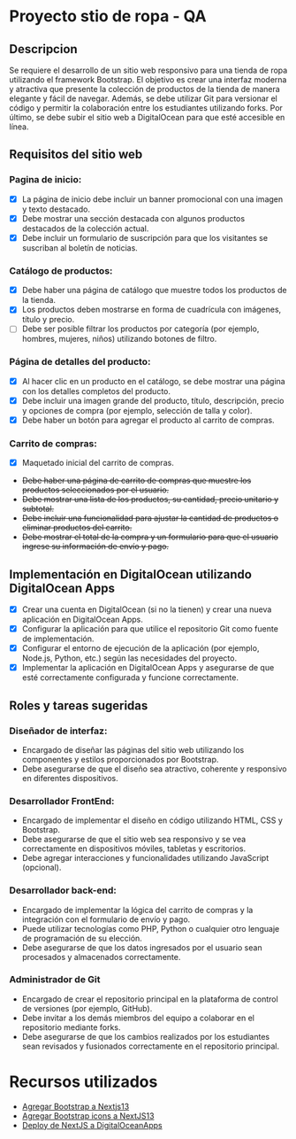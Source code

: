 # Proyecto stio de ropa - QA

## Descripcion
Se requiere el desarrollo de un sitio web responsivo para una tienda de ropa utilizando el framework Bootstrap. El objetivo es crear una interfaz moderna y atractiva que presente la colección de productos de la tienda de manera elegante y fácil de navegar. Además, se debe utilizar Git para versionar el código y permitir la colaboración entre los estudiantes utilizando forks. Por último, se debe subir el sitio web a DigitalOcean para que esté accesible en línea.

## Requisitos del sitio web

### Pagina de inicio:
* [X] La página de inicio debe incluir un banner promocional con una imagen y texto destacado.
* [X] Debe mostrar una sección destacada con algunos productos destacados de la colección actual.
* [X] Debe incluir un formulario de suscripción para que los visitantes se suscriban al boletín de noticias.

### Catálogo de productos:
* [X] Debe haber una página de catálogo que muestre todos los productos de la tienda.
* [X] Los productos deben mostrarse en forma de cuadrícula con imágenes, título y precio.
* [ ] Debe ser posible filtrar los productos por categoría (por ejemplo, hombres, mujeres, niños) utilizando botones de filtro.

### Página de detalles del producto:
* [X] Al hacer clic en un producto en el catálogo, se debe mostrar una página con los detalles completos del producto.
* [X] Debe incluir una imagen grande del producto, título, descripción, precio y opciones de compra (por ejemplo, selección de talla y color).
* [X] Debe haber un botón para agregar el producto al carrito de compras.

### Carrito de compras:
* [X] Maquetado inicial del carrito de compras.
* ~~Debe haber una página de carrito de compras que muestre los productos seleccionados por el usuario.~~
* ~~Debe mostrar una lista de los productos, su cantidad, precio unitario y subtotal.~~
* ~~Debe incluir una funcionalidad para ajustar la cantidad de productos o eliminar productos del carrito.~~
* ~~Debe mostrar el total de la compra y un formulario para que el usuario ingrese su información de envío y pago.~~

## Implementación en DigitalOcean utilizando DigitalOcean Apps
* [X] Crear una cuenta en DigitalOcean (si no la tienen) y crear una nueva aplicación en DigitalOcean Apps.
* [X] Configurar la aplicación para que utilice el repositorio Git como fuente de implementación.
* [X] Configurar el entorno de ejecución de la aplicación (por ejemplo, Node.js, Python, etc.) según las necesidades del proyecto.
* [X] Implementar la aplicación en DigitalOcean Apps y asegurarse de que esté correctamente configurada y funcione correctamente.

## Roles y tareas sugeridas

### Diseñador de interfaz:
* Encargado de diseñar las páginas del sitio web utilizando los componentes y estilos proporcionados por Bootstrap.
* Debe asegurarse de que el diseño sea atractivo, coherente y responsivo en diferentes dispositivos.

### Desarrollador FrontEnd:
* Encargado de implementar el diseño en código utilizando HTML, CSS y Bootstrap.
* Debe asegurarse de que el sitio web sea responsivo y se vea correctamente en dispositivos móviles, tabletas y escritorios.
* Debe agregar interacciones y funcionalidades utilizando JavaScript (opcional).

### Desarrollador back-end:
* Encargado de implementar la lógica del carrito de compras y la integración con el formulario de envío y pago.
* Puede utilizar tecnologías como PHP, Python o cualquier otro lenguaje de programación de su elección.
* Debe asegurarse de que los datos ingresados por el usuario sean procesados y almacenados correctamente.

### Administrador de Git
* Encargado de crear el repositorio principal en la plataforma de control de versiones (por ejemplo, GitHub).
* Debe invitar a los demás miembros del equipo a colaborar en el repositorio mediante forks.
* Debe asegurarse de que los cambios realizados por los estudiantes sean revisados y fusionados correctamente en el repositorio principal.

# Recursos utilizados
* [Agregar Bootstrap a Nextjs13](https://medium.com/frontendweb/how-to-add-bootstrap-in-next-js-de997371fd9c)
* [Agregar Bootstrap icons a NextJS13](https://dhanar98.medium.com/how-to-add-bootstrap-icons-in-next-js-c691a21e7e4c)
* [Deploy de NextJS a DigitalOceanApps](https://docs.digitalocean.com/tutorials/app-nextjs-deploy/#creating-a-basic-nextjs-application)
